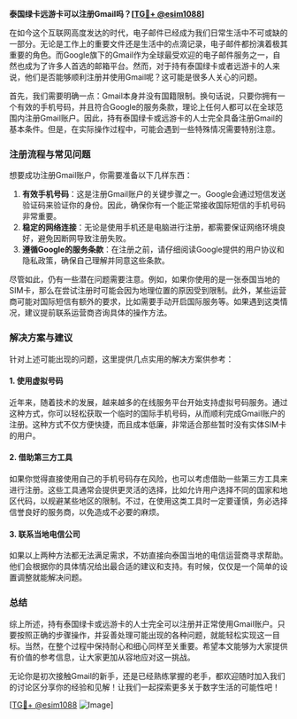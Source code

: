 **泰国绿卡远游卡可以注册Gmail吗？[[TG💪+ @esim1088](https://t.me/s/esim1088)]**

在如今这个互联网高度发达的时代，电子邮件已经成为我们日常生活中不可或缺的一部分。无论是工作上的重要文件还是生活中的点滴记录，电子邮件都扮演着极其重要的角色。而Google旗下的Gmail作为全球最受欢迎的电子邮件服务之一，自然也成为了许多人首选的邮箱平台。然而，对于持有泰国绿卡或者远游卡的人来说，他们是否能够顺利注册并使用Gmail呢？这可能是很多人关心的问题。

首先，我们需要明确一点：Gmail本身并没有国籍限制。换句话说，只要你拥有一个有效的手机号码，并且符合Google的服务条款，理论上任何人都可以在全球范围内注册Gmail账户。因此，持有泰国绿卡或远游卡的人士完全具备注册Gmail的基本条件。但是，在实际操作过程中，可能会遇到一些特殊情况需要特别注意。

### 注册流程与常见问题

想要成功注册Gmail账户，你需要准备以下几样东西：
1. **有效手机号码**：这是注册Gmail账户的关键步骤之一。Google会通过短信发送验证码来验证你的身份。因此，确保你有一个能正常接收国际短信的手机号码非常重要。
2. **稳定的网络连接**：无论是使用手机还是电脑进行注册，都需要保证网络环境良好，避免因断网导致注册失败。
3. **遵循Google的服务条款**：在注册之前，请仔细阅读Google提供的用户协议和隐私政策，确保自己理解并同意这些条款。

尽管如此，仍有一些潜在问题需要注意。例如，如果你使用的是一张泰国当地的SIM卡，那么在尝试注册时可能会因为地理位置的原因受到限制。此外，某些运营商可能对国际短信有额外的要求，比如需要手动开启国际服务等。如果遇到这类情况，建议提前联系运营商咨询具体的操作方法。

### 解决方案与建议

针对上述可能出现的问题，这里提供几点实用的解决方案供参考：

#### 1. 使用虚拟号码
近年来，随着技术的发展，越来越多的在线服务平台开始支持虚拟号码服务。通过这种方式，你可以轻松获取一个临时的国际手机号码，从而顺利完成Gmail账户的注册。这种方式不仅方便快捷，而且成本低廉，非常适合那些暂时没有实体SIM卡的用户。

#### 2. 借助第三方工具
如果你觉得直接使用自己的手机号码存在风险，也可以考虑借助一些第三方工具来进行注册。这些工具通常会提供更灵活的选择，比如允许用户选择不同的国家和地区代码，以规避某些地区的限制。不过，在使用这类工具时一定要谨慎，务必选择信誉良好的服务商，以免造成不必要的麻烦。

#### 3. 联系当地电信公司
如果以上两种方法都无法满足需求，不妨直接向泰国当地的电信运营商寻求帮助。他们会根据你的具体情况给出最合适的建议和支持。有时候，仅仅是一个简单的设置调整就能解决问题。

### 总结

综上所述，持有泰国绿卡或远游卡的人士完全可以注册并正常使用Gmail账户。只要按照正确的步骤操作，并妥善处理可能出现的各种问题，就能轻松实现这一目标。当然，在整个过程中保持耐心和细心同样至关重要。希望本文能够为大家提供有价值的参考信息，让大家更加从容地应对这一挑战。

无论你是初次接触Gmail的新手，还是已经熟练掌握的老手，都欢迎随时加入我们的讨论区分享你的经验和见解！让我们一起探索更多关于数字生活的可能性吧！

[[TG💪+ @esim1088](https://t.me/s/esim1088) ![Image](https://i.postimg.cc/4NQfJmqS/Snipaste-2025-05-13-00-14-12.png)]